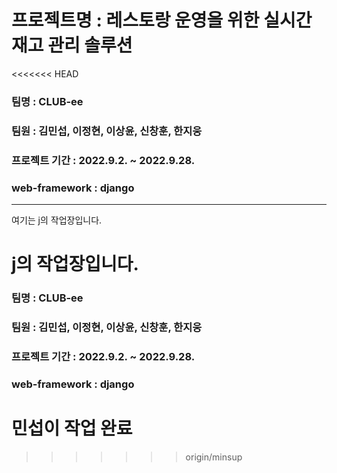 # 프로젝트명 : 레스토랑 운영을 위한 실시간 재고 관리 솔루션
<<<<<<< HEAD
### 팀명 : CLUB-ee
### 팀원 : 김민섭, 이정현, 이상윤, 신창훈, 한지웅
### 프로젝트 기간 : 2022.9.2. ~ 2022.9.28.
### web-framework : django
---
여기는 j의 작업장입니다.

j의 작업장입니다.
=======

### 팀명 : CLUB-ee

### 팀원 : 김민섭, 이정현, 이상윤, 신창훈, 한지웅

### 프로젝트 기간 : 2022.9.2. ~ 2022.9.28.

### web-framework : django

###

# 민섭이 작업 완료
>>>>>>> origin/minsup
